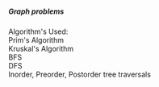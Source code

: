 <h5>Graph problems</h5>

Algorithm's Used:\
Prim's Algorithm\
Kruskal's Algorithm\
BFS\
DFS\
Inorder, Preorder, Postorder tree traversals